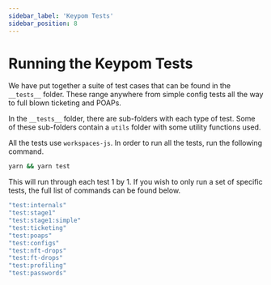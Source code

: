 ```yaml
---
sidebar_label: 'Keypom Tests'
sidebar_position: 8
---
```

# Running the Keypom Tests

We have put together a suite of test cases that can be found in the `__tests__` folder. These range anywhere from simple config tests all the way to full blown ticketing and POAPs.

In the `__tests__` folder, there are sub-folders with each type of test. Some of these sub-folders contain a `utils` folder with some utility functions used.

All the tests use `workspaces-js`. In order to run all the tests, run the following command.

```bash
yarn && yarn test
```

This will run through each test 1 by 1. If you wish to only run a set of specific tests, the full list of commands can be found below.

```bash
"test:internals"
"test:stage1"
"test:stage1:simple"
"test:ticketing"
"test:poaps"
"test:configs"
"test:nft-drops"
"test:ft-drops"
"test:profiling"
"test:passwords"
```